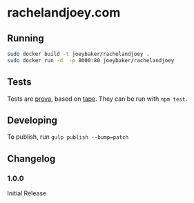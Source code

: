 # rachelandjoey.com


## Running
```bash
sudo docker build -t joeybaker/rachelandjoey .
sudo docker run -d  -p 8000:80 joeybaker/rachelandjoey
```

## Tests
Tests are [prova](https://github.com/azer/prova), based on [tape](https://github.com/substack/tape). They can be run with `npm test`.

## Developing
To publish, run `gulp publish --bump=patch`

## Changelog
### 1.0.0
Initial Release
